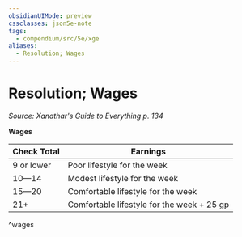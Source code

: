 ```yaml
---
obsidianUIMode: preview
cssclasses: json5e-note
tags:
  - compendium/src/5e/xge
aliases:
  - Resolution; Wages
---
```

# Resolution; Wages
*Source: Xanathar's Guide to Everything p. 134* 

**Wages**

| Check Total | Earnings |
|-------------|----------|
| 9 or lower | Poor lifestyle for the week |
| 10—14 | Modest lifestyle for the week |
| 15—20 | Comfortable lifestyle for the week |
| 21+ | Comfortable lifestyle for the week + 25 gp |
^wages
